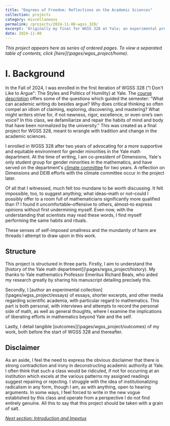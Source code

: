 ```yaml
---
title: "Degrees of Freedom: Reflections on the Academic Sciences"
collection: projects
category: miscellaneous
permalink: /projects/2024-11-08-wgss_328/
excerpt: 'Originally my final for WGSS 328 at Yale; an experimental project recording tradition and change in the academic sciences, with particular regard to gender minorities.'
date: 2024-11-08
---
```


*This project appears here as series of ordered pages. To view a separated table of contents, click [here](\pages/wgss_project/home\).*

# I. Background
In the Fall of 2024, I was enrolled in the first iteration of WGSS 328 ("I Don't Like to Argue": The Styles and Politics of Humility) at Yale. The [course description](https://yale.instructure.com/courses/99561/assignments/syllabus) offers some of the questions which guided the semester: "What can academic writing do besides argue? Why does critical thinking so often compel an idiom of claiming, exploring, discovering, and mastering? What might writers strive for, if not newness, rigor, excellence, or even one’s own voice? In this class, we defamiliarize and repair the habits of mind and body that have been normalized by the university." This was created as a final project for WGSS 328, meant to wrangle with tradition and change in the academic sciences.

I enrolled in WGSS 328 after two years of advocating for a more supportive and equitable environment for gender minorities in the Yale math department. At the time of writing, I am co-president of Dimensions, Yale's only student group for gender minorities in the mathematics, and have served on the department's [climate committee](https://math.yale.edu/yale-math-statement-diversity-equity-inclusion-and-belonging) for two years. A reflection on Dimensions and DEIB efforts with the climate committee occur in the project later.

Of all that I witnessed, much felt too mundane to be worth discussing. It felt impossible, too, to suggest anything; what ideas–math or not–could I possibly offer to a room full of mathematicians significantly more qualified than I? I found it uncomfortable–offensive to others, almost–to express opinions without first undermining myself. Even now, with the understanding that scientists may read these words, I find myself performing the same habits and rituals.

These senses of self-imposed smallness and the mundanity of harm are threads I attempt to draw upon in this work. 

## Structure
This project is structured in three parts. Firstly, I aim to understand the [history of the Yale math department](\pages/wgss_project/history\). My thanks to Yale mathematics Professor Emeritus Richard Beals, who aided my research greatly by sharing his manuscript detailing precisely this. 

Secondly, I [author an experimental collection](\pages/wgss_project/essays\) of essays, shorter excerpts, and other media regarding scientific academia, with particular regard to mathematics. This part is both personal, with interviews and attempts to record the personal side of math, as well as general thoughts, where I examine the implications of liberating efforts in mathematics beyond Yale and the self. 

Lastly, I detail tangible [outcomes](\pages/wgss_project/outcomes\) of my work, both before the start of WGSS 328 and thereafter. 

## Disclaimer
As an aside, I feel the need to express the obvious disclaimer that there is strong contradiction and irony in deconstructing academic authority at Yale. I often think that such a class would be ridiculed, if not for occurring at an institution which excels at the various patterns my assigned readings suggest repairing or rejecting. I struggle with the idea of institutionalizing radicalism in any form, though I am, as with anything, open to hearing arguments. In some ways, I feel forced to write in the new vogue established by this class and operate from a perspective I do not find entirely genuine. All this to say that this project should be taken with a grain of salt.

*[Next section: Introduction and Impetus ](\pages/wgss_project/intro/)*